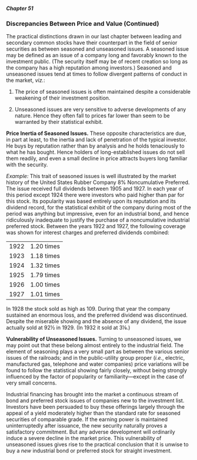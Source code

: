 ##### Chapter 51

### Discrepancies Between Price and Value (Continued)

The practical distinctions drawn in our last chapter between leading and secondary common stocks have their counterpart in the field of senior securities as between seasoned and unseasoned issues. A seasoned issue may be defined as an issue of a company long and favorably known to the investment public. (The security itself may be of recent creation so long as the company has a high reputation among investors.) Seasoned and unseasoned issues tend at times to follow divergent patterns of conduct in the market, *viz.*:

1. The price of seasoned issues is often maintained despite a considerable weakening of their investment position.

2. Unseasoned issues are very sensitive to adverse developments of any nature. Hence they often fall to prices far lower than seem to be warranted by their statistical exhibit.

**Price Inertia of Seasoned Issues.** These opposite characteristics are due, in part at least, to the inertia and lack of penetration of the typical investor. He buys by reputation rather than by analysis and he holds tenaciously to what he has bought. Hence holders of long-established issues do not sell them readily, and even a small decline in price attracts buyers long familiar with the security.

*Example:* This trait of seasoned issues is well illustrated by the market history of the United States Rubber Company 8% Noncumulative Preferred. The issue received full dividends between 1905 and 1927. In each year of this period except 1924 there were investors who paid higher than par for this stock. Its popularity was based entirely upon its reputation and its dividend record, for the statistical exhibit of the company during most of the period was anything but impressive, even for an industrial bond, and hence ridiculously inadequate to justify the purchase of a noncumulative industrial preferred stock. Between the years 1922 and 1927, the following coverage was shown for interest charges and preferred dividends combined:

<table>
  <tr>
    <td>1922</td>
    <td>1.20 times</td>
  </tr>
  <tr>
    <td>1923</td>
    <td>1.18 times</td>
  </tr>
  <tr>
    <td>1924</td>
    <td>1.32 times</td>
  </tr>
  <tr>
    <td>1925</td>
    <td>1.79 times</td>
  </tr>
  <tr>
    <td>1926</td>
    <td>1.00 times</td>
  </tr>
  <tr>
    <td>1927</td>
    <td>1.01 times</td>
  </tr>
</table>

In 1928 the stock sold as high as 109. During that year the company sustained an enormous loss, and the preferred dividend was discontinued. Despite the miserable showing and the absence of any dividend, the issue actually sold at 92½ in 1929. (In 1932 it sold at 3⅛.)

**Vulnerability of Unseasoned Issues.** Turning to unseasoned issues, we may point out that these belong almost entirely to the industrial field. The element of seasoning plays a very small part as between the various senior issues of the railroads; and in the public-utility group proper (*i.e.*, electric, manufactured gas, telephone and water companies) price variations will be found to follow the statistical showing fairly closely, without being strongly influenced by the factor of popularity or familiarity—except in the case of very small concerns.

Industrial financing has brought into the market a continuous stream of bond and preferred stock issues of companies new to the investment list. Investors have been persuaded to buy these offerings largely through the appeal of a yield moderately higher than the standard rate for seasoned securities of comparable grade. If the earning power is maintained uninterruptedly after issuance, the new security naturally proves a satisfactory commitment. But any adverse development will ordinarily induce a severe decline in the market price. This vulnerability of unseasoned issues gives rise to the practical conclusion that it is unwise to buy a *new* industrial bond or preferred stock for straight investment.
